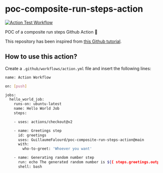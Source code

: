 # poc-composite-run-steps-action

[![Action Test Workflow](https://github.com/GuillaumeFalourd/poc-composite-run-steps-action/actions/workflows/main.yml/badge.svg)](https://github.com/GuillaumeFalourd/poc-composite-run-steps-action/actions/workflows/main.yml)

POC of a composite run steps Github Action 🤖

This repository has been inspired from [this Github tutorial](https://docs.github.com/en/actions/creating-actions/creating-a-composite-run-steps-action).

## How to use this action?

Create a `.github/workflows/action.yml` file and insert the following lines:

```bash
name: Action Workflow

on: [push]

jobs:
  hello_world_job:
    runs-on: ubuntu-latest
    name: Hello World Job
    steps:

    - uses: actions/checkout@v2

    - name: Greetings step
      id: greetings
      uses: GuillaumeFalourd/poc-composite-run-steps-action@main
      with:
        who-to-greet: 'Whoever you want'

    - name: Generating random number step
      run: echo The generated random number is ${{ steps.greetings.outputs.random-number }}
      shell: bash
```
